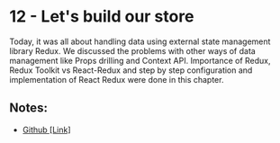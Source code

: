 # 12 - Let's build our store

Today, it was all about handling data using external state management library Redux. We discussed the problems with other ways of data management like Props drilling and Context API. Importance of Redux, Redux Toolkit vs React-Redux and step by step configuration and implementation of React Redux were done in this chapter.

## Notes:

- [Github [Link]]()
